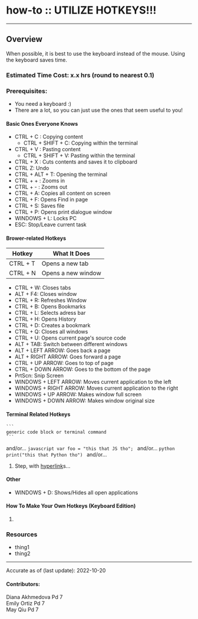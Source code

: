 # how-to :: UTILIZE HOTKEYS!!!
---
## Overview
When possible, it is best to use the keyboard instead of the mouse. Using the keyboard saves time.

### Estimated Time Cost: x.x hrs (round to nearest 0.1)

### Prerequisites:
- You need a keyboard :)
- There are a lot, so you can just use the ones that seem useful to you!

#### Basic Ones Everyone Knows
* CTRL + C : Copying content
    * CTRL + SHIFT + C: Copying within the terminal
* CTRL + V : Pasting content
    * CTRL + SHIFT + V: Pasting within the terminal
* CTRL + X : Cuts contents and saves it to clipboard
* CTRL Z: Undo
* CTRL + ALT + T: Opening the terminal
* CTRL + + : Zooms in
* CTRL + - : Zooms out
* CTRL + A: Copies all content on screen
* CTRL + F: Opens Find in page
* CTRL + S: Saves file
* CTRL + P: Opens print dialogue window
* WINDOWS + L: Locks PC
* ESC: Stop/Leave current task

#### Brower-related Hotkeys
| Hotkey | What It Does |
| ------ | ------------ |
| CTRL + T | Opens a new tab |
| CTRL + N | Opens a new window |
* CTRL + W: Closes tabs
* ALT + F4: Closes window
* CTRL + R: Refreshes Window
* CTRL + B: Opens Bookmarks
* CTRL + L: Selects adress bar
* CTRL + H: Opens History
* CTRL + D: Creates a bookmark
* CTRL + Q: Closes all windows
* CTRL + U: Opens current page's source code
* ALT + TAB: Switch between different windows
* ALT + LEFT ARROW: Goes back a page
* ALT + RIGHT ARROW: Goes forward a page
* CTRL + UP ARROW: Goes to top of page
* CTRL + DOWN ARROW: Goes to the bottom of the page
* PrtScn: Snip Screen
* WINDOWS + LEFT ARROW: Moves current application to the left
* WINDOWS + RIGHT ARROW: Moves current application to the right
* WINDOWS + UP ARROW: Makes window full screen
* WINDOWS + DOWN ARROW: Makes window original size

#### Terminal Related Hotkeys
    ```
    generic code block or terminal command
    ```
   and/or...
    ```javascript
    var foo = "this that JS tho";
    ```
   and/or...
    ```python
    print("this that Python tho")
    ```
   and/or...
1. Step, with [hyperlink](https://xkcd.com)s...

#### Other
* WINDOWS + D: Shows/Hides all open applications

#### How To Make Your Own Hotkeys (Keyboard Edition)
1.

### Resources
* thing1
* thing2

---

Accurate as of (last update): 2022-10-20

#### Contributors:  
Diana Akhmedova Pd 7  
Emily Ortiz Pd 7  
May Qiu Pd 7  
